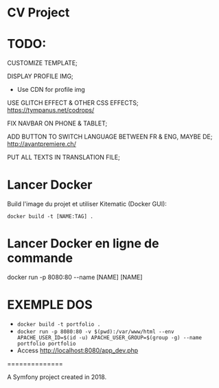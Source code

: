 CV Project
=================

# TODO:
CUSTOMIZE TEMPLATE;

DISPLAY PROFILE IMG;
* Use CDN for profile img

USE GLITCH EFFECT & OTHER CSS EFFECTS;
<https://tympanus.net/codrops/>

FIX NAVBAR ON PHONE & TABLET;

ADD BUTTON TO SWITCH LANGUAGE BETWEEN FR & ENG, MAYBE DE;
<http://avantpremiere.ch/>

PUT ALL TEXTS IN TRANSLATION FILE;

# Lancer Docker 
Build l'image du projet et utiliser Kitematic (Docker GUI):

 `docker build -t [NAME:TAG] .`

# Lancer Docker en ligne de commande

 docker run
 -p 8080:80
 --name [NAME] [NAME]


EXEMPLE DOS
========

* `docker build -t portfolio .`
* `docker run -p 8080:80 -v $(pwd):/var/www/html --env APACHE_USER_ID=$(id -u) APACHE_USER_GROUP=$(group -g) --name portfolio portfolio` 
* Access <http://localhost:8080/app_dev.php>

==============

A Symfony project created in 2018.
